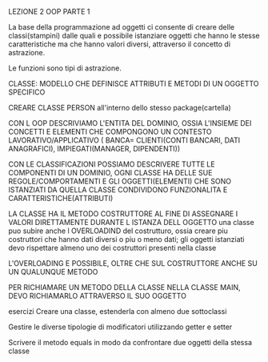 LEZIONE 2 OOP PARTE 1

La base della programmazione ad oggetti ci consente di creare delle classi(stampini) dalle quali e possibile istanziare oggetti che hanno le stesse caratteristiche ma che hanno valori diversi, attraverso il concetto di astrazione.

Le funzioni sono tipi di astrazione. 

CLASSE: MODELLO CHE DEFINISCE ATTRIBUTI E METODI DI UN OGGETTO SPECIFICO

CREARE CLASSE PERSON all'interno dello stesso package(cartella)

CON L OOP DESCRIVIAMO L'ENTITA DEL DOMINIO, OSSIA L'INSIEME DEI CONCETTI E ELEMENTI CHE COMPONGONO UN CONTESTO LAVORATIVO/APPLICATIVO ( BANCA= CLIENTI(CONTI BANCARI, DATI ANAGRAFICI), IMPIEGATI(MANAGER, DIPENDENTI))

CON LE CLASSIFICAZIONI POSSIAMO DESCRIVERE TUTTE LE COMPONENTI DI UN DOMINIO, OGNI CLASSE HA DELLE SUE REGOLE/COMPORTAMENTI E GLI OGGETTI(ELEMENTI) CHE SONO ISTANZIATI DA QUELLA CLASSE CONDIVIDONO FUNZIONALITA E CARATTERISTICHE(ATTRIBUTI)


LA CLASSE HA IL METODO COSTRUTTORE AL FINE DI ASSEGNARE I VALORI DIRETTAMENTE DURANTE L ISTANZA DELL OGGETTO
una classe puo subire anche l OVERLOADIND del costrutturo, ossia creare piu costruttori che hanno dati diversi o piu o meno dati; gli oggetti istanziati devo rispettare almeno uno dei costruttori presenti nella classe

L'OVERLOADING E POSSIBILE, OLTRE CHE SUL COSTRUTTORE ANCHE SU UN QUALUNQUE METODO

PER RICHIAMARE UN METODO DELLA CLASSE NELLA CLASSE MAIN, DEVO RICHIAMARLO ATTRAVERSO IL SUO OGGETTO


esercizi
Creare una classe, estenderla con almeno due sottoclassi

Gestire le diverse tipologie di modificatori utilizzando getter e setter

Scrivere il metodo equals in modo da confrontare due oggetti della stessa classe